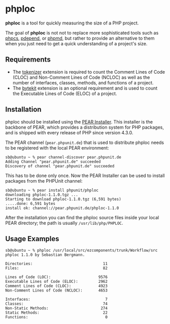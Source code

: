 phploc
======

**phploc** is a tool for quickly measuring the size of a PHP project.

The goal of **phploc** is not not to replace more sophisticated tools such as [phpcs](http://pear.php.net/PHP_CodeSniffer), [pdepend](http://pdepend.org/), or [phpmd](http://phpmd.org/), but rather to provide an alternative to them when you just need to get a quick understanding of a project's size.

Requirements
------------

* The [tokenizer](http://www.php.net/tokenizer) extension is required to count the Comment Lines of Code (CLOC) and Non-Comment Lines of Code (NCLOC) as well as the number of interfaces, classes, methods, and functions of a project.
* The [bytekit](http://www.bytekit.org/) extension is an optional requirement and is used to count the Executable Lines of Code (ELOC) of a project.

Installation
------------

phploc should be installed using the [PEAR Installer](http://pear.php.net/). This installer is the backbone of PEAR, which provides a distribution system for PHP packages, and is shipped with every release of PHP since version 4.3.0.

The PEAR channel (`pear.phpunit.de`) that is used to distribute phploc needs to be registered with the local PEAR environment:

    sb@ubuntu ~ % pear channel-discover pear.phpunit.de
    Adding Channel "pear.phpunit.de" succeeded
    Discovery of channel "pear.phpunit.de" succeeded

This has to be done only once. Now the PEAR Installer can be used to install packages from the PHPUnit channel:

    sb@ubuntu ~ % pear install phpunit/phploc
    downloading phploc-1.1.0.tgz ...
    Starting to download phploc-1.1.0.tgz (6,591 bytes)
    .....done: 6,591 bytes
    install ok: channel://pear.phpunit.de/phploc-1.1.0

After the installation you can find the phploc source files inside your local PEAR directory; the path is usually `/usr/lib/php/PHPLOC`.

Usage Examples
--------------

    sb@ubuntu ~ % phploc /usr/local/src/ezcomponents/trunk/Workflow/src
    phploc 1.1.0 by Sebastian Bergmann.

    Directories:                               11
    Files:                                     82

    Lines of Code (LOC):                     9576
    Executable Lines of Code (ELOC):         2962
    Comment Lines of Code (CLOC):            4923
    Non-Comment Lines of Code (NCLOC):       4653

    Interfaces:                                 7
    Classes:                                   74
    Non-Static Methods:                       274
    Static Methods:                            22
    Functions:                                  0
